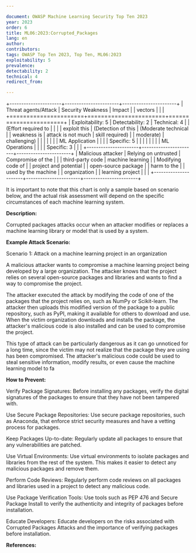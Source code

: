 ```yaml
---

document: OWASP Machine Learning Security Top Ten 2023
year: 2023
order: 6
title: ML06:2023:Corrupted_Packages
lang: en
author:
contributors:
tags: OWASP Top Ten 2023, Top Ten, ML06:2023
exploitability: 5
prevalence:
detectability: 2
technical: 4
redirect_from:

---
```


+----------------------+-----------------------+-----------------------+
| Threat agents/Attack | Security Weakness     | Impact                |
| vectors              |                       |                       |
+======================+=======================+=======================+
| Exploitability: 5    | Detectability: 2      | Technical: 4          |
| (Effort required to  |                       |                       |
| exploit this         | (Detection of this    | (Moderate technical   |
| weakness is          | attack is not much    | skill required)       |
| moderate)            | challenging)          |                       |
|                      |                       |                       |
| ML Application       |                       |                       |
| Specific: 5          |                       |                       |
|                      |                       |                       |
| ML Operations        |                       |                       |
| Specific: 3          |                       |                       |
+----------------------+-----------------------+-----------------------+
| Malicious attacker   | Relying on untrusted  | Compromise of the     |
|                      | third-party code      | machine learning      |
| Modifying code of    |                       | project and potential |
| open-source package  |                       | harm to the           |
| used by the machine  |                       | organization          |
| learning project     |                       |                       |
+----------------------+-----------------------+-----------------------+

It is important to note that this chart is only a sample based on
scenario below, and the actual risk assessment will depend on the
specific circumstances of each machine learning system.

**Description:**

Corrupted packages attacks occur when an attacker modifies or replaces a
machine learning library or model that is used by a system.

**Example Attack Scenario:**

Scenario 1: Attack on a machine learning project in an organization

A malicious attacker wants to compromise a machine learning project
being developed by a large organization. The attacker knows that the
project relies on several open-source packages and libraries and wants
to find a way to compromise the project.

The attacker executed the attack by modifying the code of one of the
packages that the project relies on, such as NumPy or Scikit-learn. The
attacker then uploads this modified version of the package to a public
repository, such as PyPI, making it available for others to download and
use. When the victim organization downloads and installs the package,
the attacker\'s malicious code is also installed and can be used to
compromise the project.

This type of attack can be particularly dangerous as it can go unnoticed
for a long time, since the victim may not realize that the package they
are using has been compromised. The attacker\'s malicious code could be
used to steal sensitive information, modify results, or even cause the
machine learning model to fa

**How to Prevent:**

Verify Package Signatures: Before installing any packages, verify the
digital signatures of the packages to ensure that they have not been
tampered with.

Use Secure Package Repositories: Use secure package repositories, such
as Anaconda, that enforce strict security measures and have a vetting
process for packages.

Keep Packages Up-to-date: Regularly update all packages to ensure that
any vulnerabilities are patched.

Use Virtual Environments: Use virtual environments to isolate packages
and libraries from the rest of the system. This makes it easier to
detect any malicious packages and remove them.

Perform Code Reviews: Regularly perform code reviews on all packages and
libraries used in a project to detect any malicious code.

Use Package Verification Tools: Use tools such as PEP 476 and Secure
Package Install to verify the authenticity and integrity of packages
before installation.

Educate Developers: Educate developers on the risks associated with
Corrupted Packages Attacks and the importance of verifying packages
before installation.

**References:**
